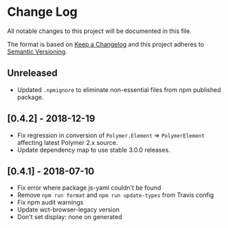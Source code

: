 # Change Log

All notable changes to this project will be documented in this file.

The format is based on [Keep a Changelog](http://keepachangelog.com/)
and this project adheres to [Semantic Versioning](http://semver.org/).

## Unreleased
* Updated `.npmignore` to eliminate non-essential files from npm published package.
<!-- Add new, unreleased changes here. -->

## [0.4.2] - 2018-12-19

* Fix regression in conversion of `Polymer.Element` => `PolymerElement`
  affecting latest Polymer 2.x source.
* Update dependency map to use stable 3.0.0 releases.

## [0.4.1] - 2018-07-10

* Fix error where package js-yaml couldn't be found
* Remove `npm run format` and `npm run update-types` from Travis config
* Fix npm audit warnings
* Update wct-browser-legacy version
* Don't set display: none on generated <template> elements

## [0.4.0] - 2018-05-11

* In Polymer, 'polymer.html' is renamed during conversion to 'polymer-legacy.js'
  instead of 'polymer.js' and `Polymer.Element` (from 'polymer-element.html')
  is now exported as `PolymerElement` instead of `Element`.
* The `--include` flag has been removed. Entrypoints for packages are now read
  from the `main` field of packages' `bower.json`.
* Add `deleteFiles` option and `--delete-files` flag to delete all
  files/directories matching some glob patterns after conversion.
* If a package already has a `package.json`, it will be merged with the newly
  generated one.
* Added `--flat` and `--private` CLI flags to control those options in the new
  `package.json`. Both default to `false`.
* `deleteFiles` option will no longer delete any file from `node_modules/` or
  `bower_components/`.
* Preserve comments more reliably.
* Allow Modulizer to run in directories that are not Git repositories.

## [0.3.0] - 2017-11-28

* TONS of conversion improvements, almost too many to list!
* Replaces slow/fragile nodegit with much faster polymer-workspaces git workflow
* New: Generates symlinked `node_modules` folder after workspace conversion
* New: Can support conversions with multiple import url styles ("path", "name")
